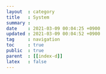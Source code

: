 ```yaml
---
layout  : category
title   : System
summary : 
date    : 2021-03-09 00:04:25 +0900
updated : 2021-03-09 00:04:52 +0900
tag     : navigation
toc     : true
public  : true
parent  : [[index-d]]
latex   : false
---
```

